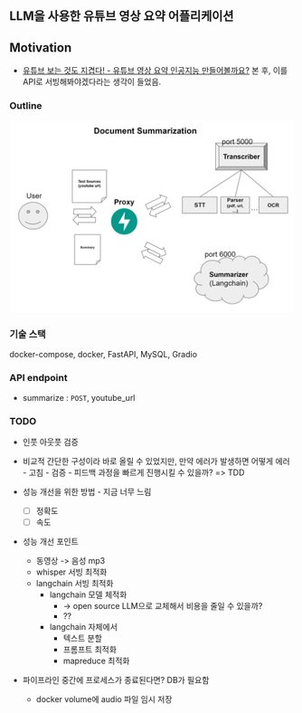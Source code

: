 ## LLM을 사용한 유튜브 영상 요약 어플리케이션

## Motivation
- [유튜브 보는 것도 지겹다! - 유튜브 영상 요약 인공지능 만들어볼까요?](https://www.youtube.com/watch?v=g77Ob5_hPKE) 본 후, 이를 API로 서빙해봐야겠다라는 생각이 들었음.

### Outline
![outline](imgs/outline.png)

### 기술 스택
docker-compose, docker, FastAPI, MySQL, Gradio

### API endpoint
- summarize : `POST`, youtube_url



### TODO
- 인풋 아웃풋 검증 
- 비교적 간단한 구성이라 바로 올릴 수 있었지만, 만약 에러가 발생하면 어떻게 에러 - 고침 - 검증 - 피드백 과정을 빠르게 진행시킬 수 있을까? => TDD
- 성능 개선을 위한 방법 - 지금 너무 느림
    - [ ] 정확도
    - [ ] 속도

- 성능 개선 포인트
    - 동영상 -> 음성 mp3  
    - whisper 서빙 최적화  
    - langchain 서빙 최적화
        - langchain 모델 체적화
            - -> open source LLM으로 교체해서 비용을 줄일 수 있을까?
            - ??
        - langchain 자체에서
            - 텍스트 분할
            - 프롬프트 최적화
            - mapreduce 최적화

- 파이프라인 중간에 프로세스가 종료된다면? DB가 필요함
    - docker volume에 audio 파일 임시 저장